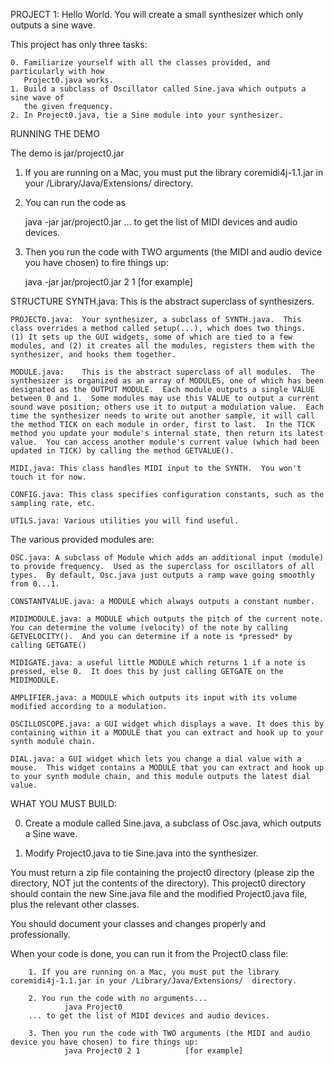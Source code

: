 PROJECT 1: Hello World. You will create a small synthesizer which only outputs a sine wave.

This project has only three tasks:

	0. Familiarize yourself with all the classes provided, and particularly with how
	   Project0.java works.
	1. Build a subclass of Oscillator called Sine.java which outputs a sine wave of
	   the given frequency.
	2. In Project0.java, tie a Sine module into your synthesizer.


RUNNING THE DEMO

The demo is jar/project0.jar

1. If you are running on a Mac, you must put the library coremidi4j-1.1.jar in your /Library/Java/Extensions/  directory.

2. You can run the code as 

	java -jar jar/project0.jar
        ... to get the list of MIDI devices and audio devices.

3. Then you run the code with TWO arguments (the MIDI and audio device you have chosen) to fire things up:

	java -jar jar/project0.jar 2 1		[for example]



STRUCTURE
	SYNTH.java:	This is the abstract superclass of synthesizers.

	PROJECT0.java:	Your synthesizer, a subclass of SYNTH.java.  This class overrides a method called setup(...), which does two things.  (1) It sets up the GUI widgets, some of which are tied to a few modules, and (2) it creates all the modules, registers them with the synthesizer, and hooks them together.

	MODULE.java:	This is the abstract superclass of all modules.  The synthesizer is organized as an array of MODULES, one of which has been designated as the OUTPUT MODULE.  Each module outputs a single VALUE between 0 and 1.  Some modules may use this VALUE to output a current sound wave position; others use it to output a modulation value.  Each time the synthesizer needs to write out another sample, it will call the method TICK on each module in order, first to last.  In the TICK method you update your module's internal state, then return its latest value.  You can access another module's current value (which had been updated in TICK) by calling the method GETVALUE().

	MIDI.java: This class handles MIDI input to the SYNTH.  You won't touch it for now.

	CONFIG.java: This class specifies configuration constants, such as the sampling rate, etc.

	UTILS.java: Various utilities you will find useful.

The various provided modules are:

	OSC.java: A subclass of Module which adds an additional input (module) to provide frequency.  Used as the superclass for oscillators of all types.  By default, Osc.java just outputs a ramp wave going smoothly from 0...1.

	CONSTANTVALUE.java: a MODULE which always outputs a constant number.

	MIDIMODULE.java: a MODULE which outputs the pitch of the current note.  You can determine the volume (velocity) of the note by calling GETVELOCITY().  And you can determine if a note is *pressed* by calling GETGATE()

	MIDIGATE.java: a useful little MODULE which returns 1 if a note is pressed, else 0.  It does this by just calling GETGATE on the MIDIMODULE.

	AMPLIFIER.java: a MODULE which outputs its input with its volume modified according to a modulation.

	OSCILLOSCOPE.java: a GUI widget which displays a wave. It does this by containing within it a MODULE that you can extract and hook up to your synth module chain.

	DIAL.java: a GUI widget which lets you change a dial value with a mouse.  This widget contains a MODULE that you can extract and hook up to your synth module chain, and this module outputs the latest dial value.




WHAT YOU MUST BUILD:

0. Create a module called Sine.java, a subclass of Osc.java, which outputs a Sine wave.

1. Modify Project0.java to tie Sine.java into the synthesizer.

You must return a zip file containing the project0 directory (please zip the directory, NOT jut the contents of the directory).  This project0 directory should contain the new Sine.java file and the modified Project0.java file, plus the relevant other classes.

You should document your classes and changes properly and professionally.

When your code is done, you can run it from the Project0 class file:

        1. If you are running on a Mac, you must put the library coremidi4j-1.1.jar in your /Library/Java/Extensions/  directory.

        2. You run the code with no arguments...
                java Project0
        ... to get the list of MIDI devices and audio devices.

        3. Then you run the code with TWO arguments (the MIDI and audio device you have chosen) to fire things up:
                java Project0 2 1          [for example]